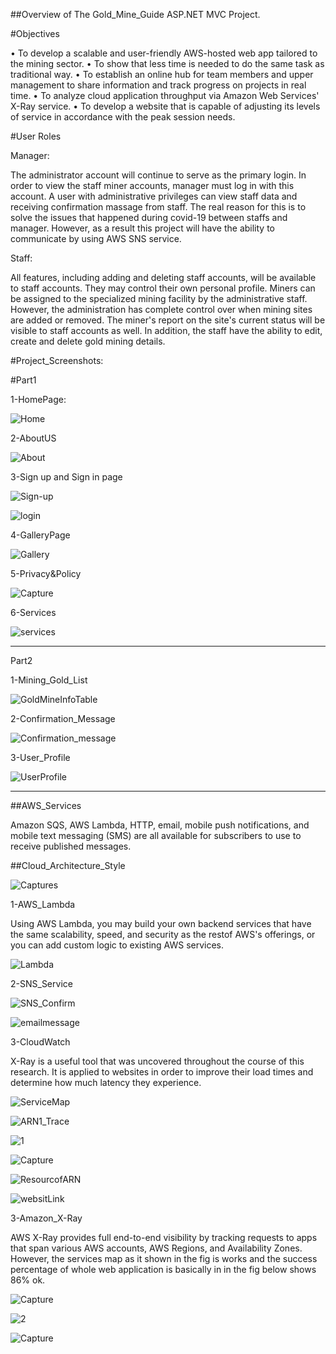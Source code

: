 ##Overview of The Gold_Mine_Guide ASP.NET MVC Project. 

#Objectives 

• To develop a scalable and user-friendly AWS-hosted web app tailored to the mining 
sector.
• To show that less time is needed to do the same task as traditional way.
• To establish an online hub for team members and upper management to share 
information and track progress on projects in real time.
• To analyze cloud application throughput via Amazon Web Services' X-Ray service. 
• To develop a website that is capable of adjusting its levels of service in accordance with 
the peak session needs.

#User Roles 

Manager:

The administrator account will continue to serve as the primary login. In order to view the staff 
miner accounts, manager must log in with this account. A user with administrative privileges 
can view staff data and receiving confirmation massage from staff. The real reason for this is 
to solve the issues that happened during covid-19 between staffs and manager. However, as a 
result this project will have the ability to communicate by using AWS SNS service. 

Staff:

All features, including adding and deleting staff accounts, will be available to staff accounts. 
They may control their own personal profile. Miners can be assigned to the specialized mining 
facility by the administrative staff. However, the administration has complete control over 
when mining sites are added or removed. The miner's report on the site's current status will be 
visible to staff accounts as well. In addition, the staff have the ability to edit, create and delete 
gold mining details. 

#Project_Screenshots:

#Part1

1-HomePage:

![Home](https://github.com/Ozy2022/GoldMineGuide/assets/96604157/89e1ab66-23f4-4c54-b396-447224ddae83)

2-AboutUS

![About](https://github.com/Ozy2022/GoldMineGuide/assets/96604157/9f56e565-e16e-48f1-9a23-5563f8be6aa7)

3-Sign up and Sign in page

![Sign-up](https://github.com/Ozy2022/GoldMineGuide/assets/96604157/50d9a220-b76f-4d7b-afd2-43504a468c6b)

![login](https://github.com/Ozy2022/GoldMineGuide/assets/96604157/27c61175-70c1-44c1-8c60-b58d972965d2)


4-GalleryPage

![Gallery](https://github.com/Ozy2022/GoldMineGuide/assets/96604157/4be086e2-9bc8-4488-aa57-029f3cb0614d)

5-Privacy&Policy

![Capture](https://github.com/Ozy2022/GoldMineGuide/assets/96604157/e94639d8-04cd-467e-8651-a75981ce1785)

6-Services

![services](https://github.com/Ozy2022/GoldMineGuide/assets/96604157/6a483709-7ead-4531-bebe-bcd71673099c)

------------------------------------------------------------------------------------------------------------------------

Part2 

1-Mining_Gold_List

![GoldMineInfoTable](https://github.com/Ozy2022/GoldMineGuide/assets/96604157/f4b8cd2f-0ad3-4a45-801e-e0cd95087fb1)

2-Confirmation_Message

![Confirmation_message](https://github.com/Ozy2022/GoldMineGuide/assets/96604157/1247645c-aa39-45e3-b1a1-a9d87d1f53ed)

3-User_Profile

![UserProfile](https://github.com/Ozy2022/GoldMineGuide/assets/96604157/f5d87b20-3b57-481d-ad7f-eb2663cccfa4)


------------------------------------------------------------------------------------------------------------------------

##AWS_Services

Amazon SQS, AWS Lambda, HTTP, email, mobile push notifications, and mobile text messaging (SMS) are all available for subscribers to use to receive published messages.


##Cloud_Architecture_Style


![Captures](https://github.com/Ozy2022/GoldMineGuide/assets/96604157/d2e81f31-20b0-4ebe-ba7f-7a94c4b870f8)


1-AWS_Lambda

Using AWS Lambda, you may build your own backend services that have the same scalability, speed, and security as the restof AWS's offerings, or you can add custom logic to existing AWS services.


![Lambda](https://github.com/Ozy2022/GoldMineGuide/assets/96604157/7e839557-8eb8-4282-8202-691af15306d2)


2-SNS_Service


![SNS_Confirm](https://github.com/Ozy2022/GoldMineGuide/assets/96604157/f9ec7d46-9015-4250-aa9b-7ec8dd5c47a5)


![emailmessage](https://github.com/Ozy2022/GoldMineGuide/assets/96604157/b3c0e3f4-c6bd-431b-826b-73c386826d33)



3-CloudWatch 

X-Ray is a useful tool that was uncovered throughout the course of this research. It is applied to websites in order to improve their load times and determine how much latency they experience.


![ServiceMap](https://github.com/Ozy2022/GoldMineGuide/assets/96604157/3b880024-db59-4875-83b5-e569959a1bc0)


![ARN1_Trace](https://github.com/Ozy2022/GoldMineGuide/assets/96604157/72657a5e-06da-4ee4-8fbc-67ee4565822d)


![1](https://github.com/Ozy2022/GoldMineGuide/assets/96604157/2df1e0c3-0939-4a90-9db9-b69a83ca9d34)


![Capture](https://github.com/Ozy2022/GoldMineGuide/assets/96604157/51544647-b8bf-451d-b3d5-8bc9e6cd1a10)



![ResourcofARN](https://github.com/Ozy2022/GoldMineGuide/assets/96604157/5dceb0a2-f7a6-4c9a-80dd-b9349ba73610)



![websitLink](https://github.com/Ozy2022/GoldMineGuide/assets/96604157/5bd9978d-8125-4eba-abe6-259116b98e81)



3-Amazon_X-Ray

AWS X-Ray provides full end-to-end visibility by tracking requests to apps that
span various AWS accounts, AWS Regions, and Availability Zones. However, the
services map as it shown in the fig is works and the success percentage of whole
web application is basically in in the fig below shows 86% ok.


![Capture](https://github.com/Ozy2022/GoldMineGuide/assets/96604157/1d5368c7-af97-43c5-a459-bc2cb3d0bb80)


![2](https://github.com/Ozy2022/GoldMineGuide/assets/96604157/851bb597-2d07-4ae3-9bf2-6ab3051f9ba8)


![Capture](https://github.com/Ozy2022/GoldMineGuide/assets/96604157/2ff8e1d0-6b85-4848-bc29-713d19a5f360)









